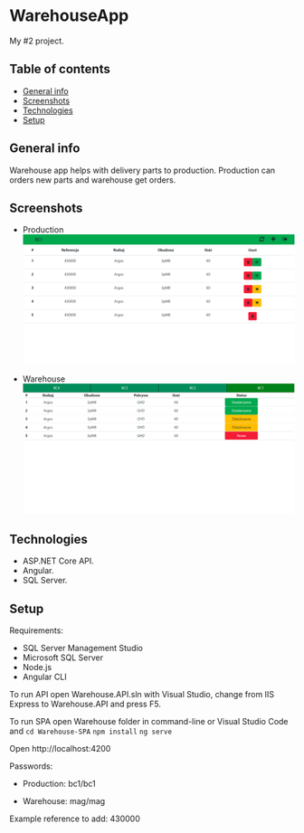 # WarehouseApp
My #2 project.

## Table of contents
* [General info](#general-info)
* [Screenshots](#screenshots)
* [Technologies](#technologies)
* [Setup](#setup)

## General info
Warehouse app helps with delivery parts to production.
Production can orders new parts and warehouse get orders.

## Screenshots
* Production
![Example production](./img/exampleProduction.png)

* Warehouse
![Example warehouse](./img/exampleWarehouse.png)

## Technologies
* ASP.NET Core API.
* Angular.
* SQL Server.

## Setup
Requirements:
* SQL Server Management Studio
* Microsoft SQL Server
* Node.js
* Angular CLI

To run API open Warehouse.API.sln with Visual Studio, change from IIS Express to Warehouse.API and press F5.

To run SPA open Warehouse folder in command-line or Visual Studio Code and 
`cd Warehouse-SPA` 
`npm install`
`ng serve`

Open http://localhost:4200


Passwords:

* Production:
 bc1/bc1

* Warehouse:
 mag/mag


Example reference to add: 430000
